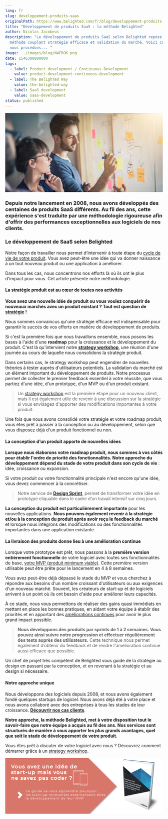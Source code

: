 ```yaml
---
lang: fr
slug: developpement-produits-saas
originalPath: https://www.belighted.com/fr/blog/developpement-produits-saas
title: "Développement de produits SaaS : la méthode Belighted"
author: Nicolas Jacobeus
description: "Le développement de produits SaaS selon Belighted repose sur une
  méthode couplant stratégie efficace et validation du marché. Voici comment
  nous procédons... "
image: ../images/blog/N4FROK.png
date: 1546300800000
tags:
  - label: Product development / Continuous Development
    value: product-development-continuous-development
  - label: The Belighted Way
    value: the-belighted-way
  - label: SaaS development
    value: saas-development
status: published
---
```

![Développement de produits SaaS ](/content/images/legacy/E5ZaeQCgLsTewwzHihqdQ.png)

### Depuis notre lancement en 2008, nous avons développés des centaines de produits SaaS différents. Au fil des ans, cette expérience s'est traduite par une méthodologie rigoureuse afin d'offrir des performances exceptionnelles aux logiciels de nos clients.

### Le développement de SaaS selon Belighted 

Notre façon de travailler nous permet d’intervenir à toute étape du [cycle de vie de votre produit](/fr/ressources/software-power-checklist). Vous avez peut-être une idée qui va donner naissance à un tout nouveau produit ou une application à améliorer.

Dans tous les cas, nous concentrons nos efforts là où ils ont le plus d'impact pour vous. Cet article présente notre méthodologie.

#### **La stratégie produit est au cœur de toutes nos activités**

**Vous avez une nouvelle idée de produit ou vous voulez conquérir de nouveaux marchés avec un produit existant ? Tout est question de [stratégie](/fr/strategy-workshop) !** 

Nous sommes convaincus qu'une stratégie efficace est indispensable pour garantir le succès de vos efforts en matière de développement de produits.

Si c'est la première fois que nous travaillons ensemble, nous posons les bases à l'aide d'une **roadmap** pour la croissance et le développement du produit. C'est là qu'intervient notre **[strategy workshop](/fr/strategy-workshop)**, une réunion d'une journée au cours de laquelle nous consolidons la stratégie produit.

Dans certains cas, le strategy workshop peut engendrer de nouvelles théories à tester auprès d'utilisateurs potentiels. La validation du marché est un élément important du développement de produits. Notre processus permet de collecter le premier feedback essentiel à votre réussite, que vous partiez d'une idée, d'un prototype, d'un MVP ou d'un produit existant.  
  

> Un [strategy workshop](/fr/strategy-workshop) est la première étape pour un nouveau client, mais il est également utile de revenir à une discussion sur la stratégie si vous envisagez d'apporter des modifications importantes à votre produit.

Une fois que nous avons consolidé votre stratégie et votre roadmap produit, vous êtes prêt à passer à la conception ou au développement, selon que vous disposez déjà d'un produit fonctionnel ou non.

#### **La conception d’un produit apporte de nouvelles idées**

**Lorsque nous élaborons votre roadmap produit, nous sommes à vos côtés pour établir l'ordre de priorité des fonctionnalités. Notre approche du développement dépend du stade de votre produit dans son cycle de vie** : idée, croissance ou expansion.

Si votre produit ou votre fonctionnalité principale n'est encore qu'une idée, vous devez commencer à la concrétiser.

> Notre service de **[Design Sprint](/fr/design-sprint)**, permet de transformer votre idée en prototype cliquable dans le cadre d’un travail intensif sur cinq jours.

**La conception du produit est particulièrement importante** pour les nouvelles applications. **Nous pouvons également revenir à la stratégie et/ou à la conception du produit après avoir reçu le feedback du marché** et lorsque nous intégrons des modifications ou des fonctionnalités importantes dans une application existante. 

#### **La livraison des produits donne lieu à une amélioration continue**

Lorsque votre prototype est prêt, nous passons à la **première version entièrement fonctionnelle** de votre logiciel avec toutes ses fonctionnalités de base, [votre MVP (produit minimum viable)](/fr/developpement-mvp). Cette première version utilisable peut être prête pour le lancement en 4 à 8 semaines.

Vous avez peut-être déjà dépassé le stade du MVP et vous cherchez à répondre aux besoins d'un nombre croissant d'utilisateurs ou aux exigences d'un nouveau marché. Souvent, les créateurs de start-up et de logiciels arrivent à un point où ils ont besoin d'aide pour améliorer leurs capacités.

À ce stade, nous vous permettons de réaliser des gains quasi immédiats en mettant en place les bonnes pratiques, en aidant votre équipe à établir des priorités et en apportant des [améliorations continues](/fr/blog/livraison-continue-startup) pour avoir le plus grand impact possible.

> **Nous développons des produits par sprints de 1 à 2 semaines. Vous pouvez ainsi suivre notre progression et effectuer régulièrement des tests auprès des utilisateurs.** Cette technique nous permet également d’obtenir du feedback et de rendre l'amélioration continue aussi efficace que possible.

Un chef de projet très compétent de Belighted vous guide de la stratégie au design en passant par la conception, et en revenant à la stratégie et au design si nécessaire. 

#### **Notre approche unique**

Nous développons des logiciels depuis 2008, et nous avons également fondé quelques startups de logiciel. Nous avons déjà été à votre place et nous avons collaboré avec des entreprises à tous les stades de leur croissance. **[Découvrir nos cas clients](/fr/clients)**.

**Notre approche, la méthode Belighted, met à votre disposition tout le savoir-faire que notre équipe a acquis au fil des ans. Nos services sont structurés de manière à vous apporter les plus grands avantages, quel que soit le stade de développement de votre produit.**

Vous êtes prêt à discuter de votre logiciel avec nous ? Découvrez comment démarrer grâce à un [strategy workshop](/fr/strategy-workshop).

[![FR_CTA_Belighted_iPad_saumon_DiscoverMVPDev](/content/images/legacy/hhS0SN8x6_gha25yj7I_n.png)](https://www.belighted.com/fr/ressources/ebook-externaliser-developpement-mvp)